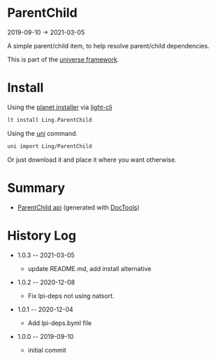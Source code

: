 ParentChild
===========
2019-09-10 -> 2021-03-05



A simple parent/child item, to help resolve parent/child dependencies.


This is part of the [universe framework](https://github.com/karayabin/universe-snapshot).


Install
==========
Using the [planet installer](https://github.com/lingtalfi/Light_PlanetInstaller) via [light-cli](https://github.com/lingtalfi/Light_Cli)
```bash
lt install Ling.ParentChild
```

Using the [uni](https://github.com/lingtalfi/universe-naive-importer) command.
```bash
uni import Ling/ParentChild
```

Or just download it and place it where you want otherwise.






Summary
===========
- [ParentChild api](https://github.com/lingtalfi/ParentChild/blob/master/doc/api/Ling/ParentChild.md) (generated with [DocTools](https://github.com/lingtalfi/DocTools))






History Log
=============

- 1.0.3 -- 2021-03-05

    - update README.md, add install alternative

- 1.0.2 -- 2020-12-08

    - Fix lpi-deps not using natsort.

- 1.0.1 -- 2020-12-04

    - Add lpi-deps.byml file

- 1.0.0 -- 2019-09-10

    - initial commit